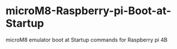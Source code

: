 # microM8-Raspberry-pi-Boot-at-Startup
microM8 emulator boot at Startup commands for Raspberry pi 4B
